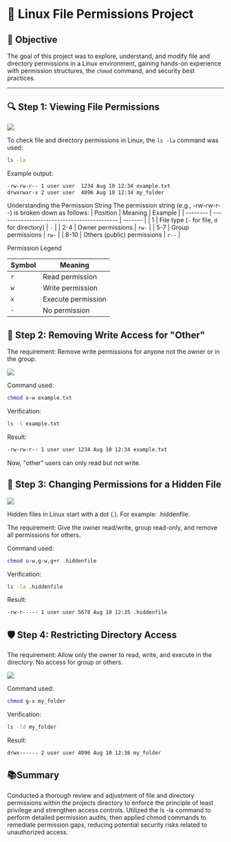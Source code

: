 # 🐧 Linux File Permissions Project

## 📌 Objective
The goal of this project was to explore, understand, and modify file and directory permissions in a Linux environment, gaining hands-on experience with permission structures, the `chmod` command, and security best practices.

---

## 🔍 Step 1: Viewing File Permissions

![](https://i.imgur.com/VAd3U6U.png)

To check file and directory permissions in Linux, the `ls -la` command was used:

```bash
ls -la
```
Example output:
```bash
-rw-rw-r-- 1 user user  1234 Aug 10 12:34 example.txt
drwxrwxr-x 2 user user  4096 Aug 10 12:34 my_folder
```
Understanding the Permission String
The permission string (e.g., -rw-rw-r--) is broken down as follows:
| Position | Meaning                                     | Example |
| -------- | ------------------------------------------- | ------- |
| 1        | File type (`-` for file, `d` for directory) | `-`     |
| 2-4      | Owner permissions                           | `rw-`   |
| 5-7      | Group permissions                           | `rw-`   |
| 8-10     | Others (public) permissions                 | `r--`   |

Permission Legend

| Symbol | Meaning           |
|--------|-------------------|
| `r`    | Read permission   |
| `w`    | Write permission  |
| `x`    | Execute permission|
| `-`    | No permission     |

## 🔧 Step 2: Removing Write Access for "Other"
The requirement: Remove write permissions for anyone not the owner or in the group.

![](https://i.imgur.com/EqfN9Gx.png)

Command used:
```bash
chmod o-w example.txt
```
Verification:
```bash
ls -l example.txt
```
Result:
```bash
-rw-rw-r-- 1 user user 1234 Aug 10 12:34 example.txt
```
Now, "other" users can only read but not write.

## 📂 Step 3: Changing Permissions for a Hidden File

![](https://i.imgur.com/hlDxgSy.png)

Hidden files in Linux start with a dot (.). For example: .hiddenfile.

The requirement: Give the owner read/write, group read-only, and remove all permissions for others.

Command used:
```bash
chmod u-w,g-w,g+r .hiddenfile
```
Verification:
```bash
ls -la .hiddenfile
```
Result:
```bash
-rw-r----- 1 user user 5678 Aug 10 12:35 .hiddenfile
```

## 🛡️ Step 4: Restricting Directory Access
The requirement: Allow only the owner to read, write, and execute in the directory. No access for group or others.

![](https://i.imgur.com/WC9TGna.png)

Command used:
```bash
chmod g-x my_folder
```
Verification:
```bash
ls -ld my_folder
```
Result:
```bash
drwx------ 2 user user 4096 Aug 10 12:36 my_folder
```


##  📚Summary

Conducted a thorough review and adjustment of file and directory permissions within the projects directory to enforce the principle of least privilege and strengthen access controls. Utilized the ls -la command to perform detailed permission audits, then applied chmod commands to remediate permission gaps, reducing potential security risks related to unauthorized access.
